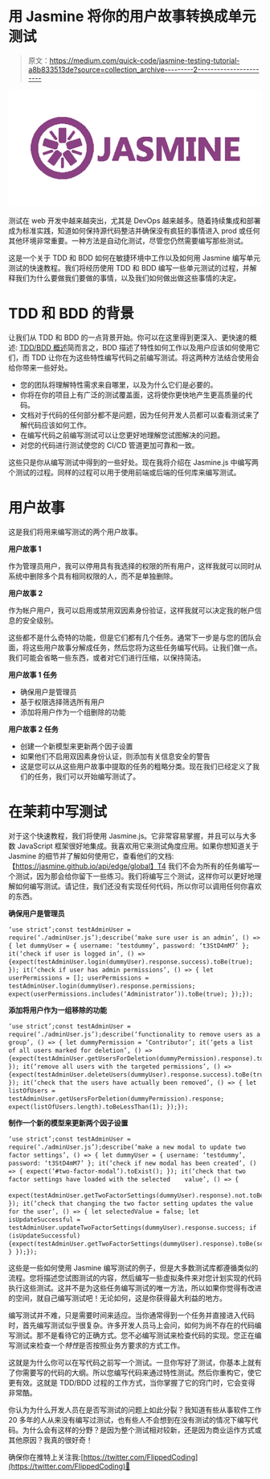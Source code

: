 # 用 Jasmine 将你的用户故事转换成单元测试

> 原文：<https://medium.com/quick-code/jasmine-testing-tutorial-a8b833513de?source=collection_archive---------2----------------------->

![](img/ed43d535aefc99436b8e7f64abb7e52a.png)

测试在 web 开发中越来越突出，尤其是 DevOps 越来越多。随着持续集成和部署成为标准实践，知道如何保持源代码整洁并确保没有疯狂的事情进入 prod 或任何其他环境非常重要。一种方法是自动化测试，尽管您仍然需要编写那些测试。

这是一个关于 TDD 和 BDD 如何在敏捷环境中工作以及如何用 Jasmine 编写单元测试的快速教程。我们将经历使用 TDD 和 BDD 编写一些单元测试的过程，并解释我们为什么要做我们要做的事情，以及我们如何做出做这些事情的决定。

# **TDD 和 BDD 的背景**

让我们从 TDD 和 BDD 的一点背景开始。你可以在这里得到更深入、更快速的概述: [TDD/BDD 概述](https://flippedcoding.com/2019/05/02/testing-with-tdd-and-bdd/)简而言之，BDD 描述了特性如何工作以及用户应该如何使用它们，而 TDD 让你在为这些特性编写代码之前编写测试。将这两种方法结合使用会给你带来一些好处。

*   您的团队将理解特性需求来自哪里，以及为什么它们是必要的。
*   你将在你的项目上有广泛的测试覆盖面，这将使你更快地产生更高质量的代码。
*   文档对于代码的任何部分都不是问题，因为任何开发人员都可以查看测试来了解代码应该如何工作。
*   在编写代码之前编写测试可以让您更好地理解您试图解决的问题。
*   对您的代码进行测试使您的 CI/CD 管道更加可靠和一致。

这些只是你从编写测试中得到的一些好处。现在我将介绍在 Jasmine.js 中编写两个测试的过程。同样的过程可以用于使用前端或后端的任何库来编写测试。

# **用户故事**

这是我们将用来编写测试的两个用户故事。

**用户故事 1**

作为管理员用户，我可以停用具有我选择的权限的所有用户，这样我就可以同时从系统中删除多个具有相同权限的人，而不是单独删除。

**用户故事 2**

作为帐户用户，我可以启用或禁用双因素身份验证，这样我就可以决定我的帐户信息的安全级别。

这些都不是什么奇特的功能，但是它们都有几个任务。通常下一步是与您的团队会面，将这些用户故事分解成任务，然后您将为这些任务编写代码。让我们做一点。我们可能会省略一些东西，或者对它们进行压缩，以保持简洁。

**用户故事 1 任务**

*   确保用户是管理员
*   基于权限选择筛选所有用户
*   添加将用户作为一个组删除的功能

**用户故事 2 任务**

*   创建一个新模型来更新两个因子设置
*   如果他们不启用双因素身份认证，则添加有关信息安全的警告
*   这是您可以从这些用户故事中提取的任务的粗略分类。现在我们已经定义了我们的任务，我们可以开始编写测试了。

# **在茉莉中写测试**

对于这个快速教程，我们将使用 Jasmine.js。它非常容易掌握，并且可以与大多数 JavaScript 框架很好地集成。我喜欢用它来测试角度应用。如果你想知道关于 Jasmine 的细节并了解如何使用它，查看他们的文档:【https://jasmine.github.io/api/edge/global】T4 我们不会为所有的任务编写一个测试，因为那会给你留下一些练习。我们将编写三个测试，这样你可以更好地理解如何编写测试。请记住，我们还没有实现任何代码，所以你可以调用任何你喜欢的东西。

**确保用户是管理员**

```
‘use strict’;const testAdminUser = require(‘./adminUser.js’);describe(‘make sure user is an admin’, () => { let dummyUser = { username: ‘testdummy’, password: ‘t3StD4mM7’ }; it(‘check if user is logged in’, () => {expect(testAdminUser.login(dummyUser).response.success).toBe(true); }); it(‘check if user has admin permissions’, () => { let userPermissions = []; userPermissions = testAdminUser.login(dummyUser).response.permissions; expect(userPermissions.includes(‘Administrator’)).toBe(true); });});
```

**添加将用户作为一组移除的功能**

```
‘use strict’;const testAdminUser = require(‘./adminUser.js’);describe(‘functionality to remove users as a group’, () => { let dummyPermission = ‘Contributor’; it(‘gets a list of all users marked for deletion’, () => {expect(testAdminUser.getUsersForDeletion(dummyPermission).response).toBeDefined(); }); it(‘remove all users with the targeted permissions’, () => {expect(testAdminUser.deleteUsers(dummyUser).response.success).toBe(true); }); it(‘check that the users have actually been removed’, () => { let listOfUsers = testAdminUser.getUsersForDeletion(dummyPermission).response; expect(listOfUsers.length).toBeLessThan(1); });});
```

**制作一个新的模型来更新两个因子设置**

```
‘use strict’;const testAdminUser = require(‘./adminUser.js’);describe(‘make a new modal to update two factor settings’, () => { let dummyUser = { username: ‘testdummy’, password: ‘t3StD4mM7’ }; it(‘check if new modal has been created’, () => { expect(‘#two-factor-modal’).toExist(); }); it(‘check that two factor settings have loaded with the selected    value’, () => {
    expect(testAdminUser.getTwoFactorSettings(dummyUser).response).not.toBeNull(); }); it(‘check that changing the two factor setting updates the value for the user’, () => { let selectedValue = false; let isUpdateSuccessful = testAdminUser.updateTwoFactorSettings(dummyUser).response.success; if (isUpdateSuccessful) {expect(testAdminUser.getTwoFactorSettings(dummyUser).response).toBe(selectedValue); } });});
```

这些是一些如何使用 Jasmine 编写测试的例子，但是大多数测试库都遵循类似的流程。您将描述您试图测试的内容，然后编写一些虚拟条件来对您计划实现的代码执行这些测试。这并不是为这些任务编写测试的唯一方法，所以如果你觉得有改进的空间，就自己编写测试吧！无论如何，这是你获得最大利益的地方。

编写测试并不难，只是需要时间来适应。当你通常得到一个任务并直接进入代码时，首先编写测试似乎很复杂。许多开发人员马上会问，如何为尚不存在的代码编写测试。那不是看待它的正确方式。您不必编写测试来检查代码的实现。您正在编写测试来检查一个*特性*是否按照业务方要求的方式工作。

这就是为什么你可以在写代码之前写一个测试。一旦你写好了测试，你基本上就有了你需要写的代码的大纲。所以您编写代码来通过特性测试。然后你重构它，使它更有效。这就是 TDD/BDD 过程的工作方式，当你掌握了它的窍门时，它会变得非常酷。

你认为为什么开发人员在是否写测试的问题上如此分裂？我知道有些从事软件工作 20 多年的人从来没有编写过测试，也有些人不会想到在没有测试的情况下编写代码。为什么会有这样的分野？是因为整个测试相对较新，还是因为商业运作方式或其他原因？我真的很好奇！

确保你在推特上关注我:[https://twitter.com/FlippedCoding](https://twitter.com/FlippedCoding)🙂